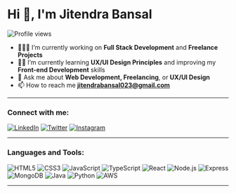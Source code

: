 # Hi 👋, I'm Jitendra Bansal

![Profile views](https://komarev.com/ghpvc/?username=your-github-username&label=Profile%20views&color=0e75b6&style=flat)

- 👨🏻‍💻 I’m currently working on **Full Stack Development** and **Freelance Projects**
- ✍🏻 I’m currently learning **UX/UI Design Principles** and improving my **Front-end Development** skills
- 💬 Ask me about **Web Development, Freelancing**, or **UX/UI Design**
- 📫 How to reach me **jitendrabansal023@gmail.com**

---

### Connect with me:
[![LinkedIn](https://img.shields.io/badge/-LinkedIn-0077B5?style=for-the-badge&logo=linkedin&logoColor=white)](https://www.linkedin.com/in/jitendra-bansal-/)
[![Twitter](https://img.shields.io/badge/-Twitter-1DA1F2?style=for-the-badge&logo=twitter&logoColor=white)](https://x.com/Jbansal02?t=oEkTGljvxEszjwcW76vD7w&s=09)
[![Instagram](https://img.shields.io/badge/-Instagram-E4405F?style=for-the-badge&logo=instagram&logoColor=white)](https://www.instagram.com/jitendra_bansal5930/)


---

### Languages and Tools:
![HTML5](https://img.shields.io/badge/-HTML5-E34F26?style=for-the-badge&logo=html5&logoColor=white)
![CSS3](https://img.shields.io/badge/-CSS3-1572B6?style=for-the-badge&logo=css3&logoColor=white)
![JavaScript](https://img.shields.io/badge/-JavaScript-F7DF1E?style=for-the-badge&logo=javascript&logoColor=black)
![TypeScript](https://img.shields.io/badge/-TypeScript-007ACC?style=for-the-badge&logo=typescript&logoColor=white)
![React](https://img.shields.io/badge/-React-61DAFB?style=for-the-badge&logo=react&logoColor=black)
![Node.js](https://img.shields.io/badge/-Node.js-339933?style=for-the-badge&logo=node.js&logoColor=white)
![Express](https://img.shields.io/badge/-Express-000000?style=for-the-badge&logo=express&logoColor=white)
![MongoDB](https://img.shields.io/badge/-MongoDB-47A248?style=for-the-badge&logo=mongodb&logoColor=white)
![Java](https://img.shields.io/badge/-Java-007396?style=for-the-badge&logo=java&logoColor=white)
![Python](https://img.shields.io/badge/-Python-3776AB?style=for-the-badge&logo=python&logoColor=white)
![AWS](https://img.shields.io/badge/-AWS-232F3E?style=for-the-badge&logo=amazon-aws&logoColor=white)

---






